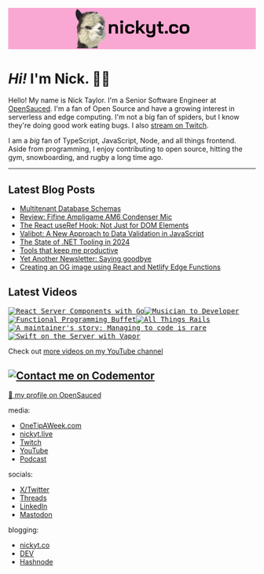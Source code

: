 <kbd><a href="https://www.nickyt.co" title="My website"><img src="github-banner.png" alt="An alpaca grinning with the words livecoding.ca beside them" /></a></kbd>

# <em>Hi!</em> I'm Nick. 👋🏻

Hello! My name is Nick Taylor. I'm a Senior Software Engineer at [OpenSauced](https://opensauced.pizza). I'm a fan of Open Source and have a growing interest in serverless and edge computing. I'm not a big fan of spiders, but I know they're doing good work eating bugs. I also [stream on Twitch](https://nickyt.live).

I am a <em>big</em> fan of TypeScript, JavaScript, Node, and all things frontend. Aside from programming, I enjoy contributing to open source, hitting the gym, snowboarding, and rugby a long time ago.

---

## Latest Blog Posts

<!-- BLOG-POST-LIST:START -->
- [Multitenant Database Schemas](https://www.nickyt.co/blog/multitenant-database-schemas-4ofc/)
- [Review: Fifine Ampligame AM6 Condenser Mic](https://www.nickyt.co/blog/review-fifine-ampligame-am6-condenser-mic-714/)
- [The React useRef Hook: Not Just for DOM Elements](https://www.nickyt.co/blog/the-react-useref-hook-not-just-for-html-elements-3cf3/)
- [Valibot: A New Approach to Data Validation in JavaScript](https://www.nickyt.co/blog/valibot-a-new-approach-to-data-validation-in-javascript-1mgb/)
- [The State of .NET Tooling in 2024](https://www.nickyt.co/blog/the-state-of-net-tooling-2024-169g/)
- [Tools that keep me productive](https://www.nickyt.co/blog/tools-that-keep-me-productive-1no5/)
- [Yet Another Newsletter: Saying goodbye](https://www.nickyt.co/blog/yet-another-newsletter-saying-goodbye-d99/)
- [Creating an OG image using React and Netlify Edge Functions](https://www.nickyt.co/blog/creating-an-og-image-using-react-and-netlify-edge-functions-563a/)
<!-- BLOG-POST-LIST:END -->

## Latest Videos

<!-- VIDEO-LIST:START --><aside><kbd><a href="https://www.youtube.com/watch?v=86gJAksa9Qg" title="React Server Components with Go"><img src="https://img.youtube.com/vi/86gJAksa9Qg/maxresdefault.jpg" alt="React Server Components with Go" width="360" height="202" /></a></kbd><kbd><a href="https://www.youtube.com/watch?v=6TQ-uT3fC8Q" title="Musician to Developer"><img src="https://img.youtube.com/vi/6TQ-uT3fC8Q/maxresdefault.jpg" alt="Musician to Developer" width="360" height="202" /></a></kbd><kbd><a href="https://www.youtube.com/watch?v=kZfGCPOc2LA" title="Functional Programming Buffet"><img src="https://img.youtube.com/vi/kZfGCPOc2LA/maxresdefault.jpg" alt="Functional Programming Buffet" width="360" height="202" /></a></kbd><kbd><a href="https://www.youtube.com/watch?v=edHMgP28WL0" title="All Things Rails"><img src="https://img.youtube.com/vi/edHMgP28WL0/maxresdefault.jpg" alt="All Things Rails" width="360" height="202" /></a></kbd><kbd><a href="https://www.youtube.com/watch?v=W9XuBZsh78A" title="A maintainer's story: Managing to code is rare"><img src="https://img.youtube.com/vi/W9XuBZsh78A/maxresdefault.jpg" alt="A maintainer's story: Managing to code is rare" width="360" height="202" /></a></kbd><kbd><a href="https://www.youtube.com/watch?v=Uq4WQyfrAlg" title="Swift on the Server with Vapor"><img src="https://img.youtube.com/vi/Uq4WQyfrAlg/maxresdefault.jpg" alt="Swift on the Server with Vapor" width="360" height="202" /></a></kbd></aside><!-- VIDEO-LIST:END -->

Check out [more videos on my YouTube channel](https://www.youtube.com/channel/UCBLlEq0co24VFJIMEHNcPOQ)

## [![Contact me on Codementor](https://www.codementor.io/m-badges/nickytonline/im-a-cm-b.svg)](https://www.codementor.io/@nickytonline?refer=badge)

[🍕 my profile on OpenSauced](https://app.opensauced.pizza/user/nickytonline)

media:

- [OneTipAWeek.com](https://onetipaweek.com)
- [nickyt.live](https://nickyt.live)
- [Twitch](https://twitch.tv/nickytonline)
- [YouTube](https://nickyt.tube)
- [Podcast](https://pod.iamdeveloper.com)

socials:

- [X/Twitter](https://twitter.com/nickytonline)
- [Threads](https://www.threads.net/@nickytonline)
- [LinkedIn](https://www.linkedin.com/in/nickytonline)
- [Mastodon](https://toot.cafe/@nickytonline)

blogging:

- [nickyt.co](https://www.nickyt.co)
- [DEV](https://dev.to/nickytonline)
- [Hashnode](https://nickytonline.hashnode.dev)
